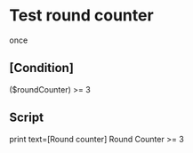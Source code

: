 # Test round counter

once

## [Condition]

($roundCounter) >= 3

## Script

print
  text=[Round counter] Round Counter >= 3
